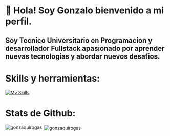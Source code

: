 # 👋 Hola! Soy Gonzalo bienvenido a mi perfil.

## Soy Tecnico Universitario en Programacion y desarrollador Fullstack apasionado por aprender nuevas tecnologias y abordar nuevos desafios.

 # Skills y herramientas: 
[![My Skills](https://skillicons.dev/icons?i=java,spring,js,react,html,css,mysql&theme=light)](https://skillicons.dev)
 
 # Stats de Github: 

<p><img align="left" src="https://github-readme-stats.vercel.app/api/top-langs?username=GonzaloQuirogaS&show_icons=true&locale=en&layout=compact" alt="gonzaquirogas" /></p>

<p>&nbsp;<img align="center" src="https://github-readme-stats.vercel.app/api?username=GonzaloQuirogaS&show_icons=true&locale=en" alt="gonzaquirogas" /></p>

